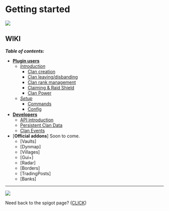 # Getting started

[![](https://jitpack.io/v/Hempfest/Clans.svg)](https://jitpack.io/#Hempfest/Clans)

## WIKI
_**Table of contents:**_
- [**Plugin users**](https://github.com/Hempfest/Clans/wiki)
    - [*Introduction*]()
        - [Clan creation](https://github.com/Hempfest/Clans/wiki/Creating-a-clan.)
        - [Clan leaving/disbanding](https://github.com/Hempfest/Clans/wiki/Leaving-a-clan.)
        - [Clan rank management](https://github.com/Hempfest/Clans/wiki/Clan-rank-management.)
        - [Claiming & Raid Shield](https://github.com/Hempfest/Clans/wiki/Claiming-&-Raid-Shield)
        - [Clan Power](https://github.com/Hempfest/Clans/wiki/Clan-Power)
    - [*Setup*]()
        - [Commands](https://github.com/Hempfest/Clans/wiki/Commands)
        - [Config](https://github.com/Hempfest/Clans/wiki/Default-Config)
- [**Developers**](https://github.com/Hempfest/Clans/wiki)
    - [API introduction](https://github.com/Hempfest/Clans/wiki/Clans-API-and-how-to-use-it)
    - [Persistent Clan Data](https://github.com/Hempfest/Clans/wiki/Using-the-new-Clans-PersistentDataContainer)
    - [Clan Events](https://github.com/Hempfest/Clans/wiki/Clan-Events)
- [**Official addons**] Soon to come.
    - [Vaults]
    - [Dynmap]
    - [Villages]
    - [Gui+]
    - [Radar]
    - [Borders]
    - [TradingPosts]
    - [Banks]
---
![](https://i.imgur.com/9Tu9JAN.png)

Need back to the spigot page? 
([CLICK](https://www.spigotmc.org/resources/clans-free-1-12-1-16-re-vamped.78415/))
